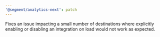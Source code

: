 ```yaml
---
'@segment/analytics-next': patch
---
```


Fixes an issue impacting a small number of destinations where explicitly enabling or disabling an integration on load would not work as expected.
